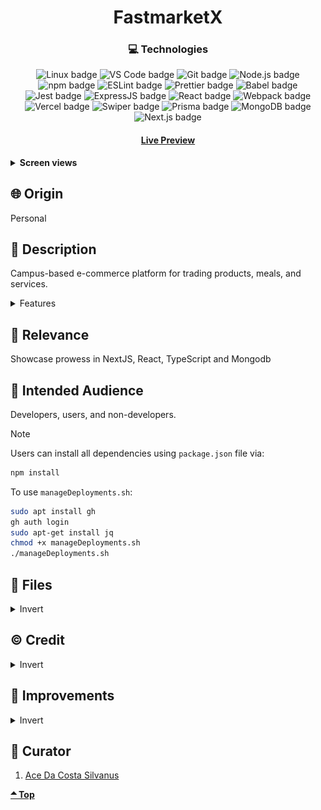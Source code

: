<div align='center'>

# FastmarketX

</div>
<div align='center'>
    <h3>💻 Technologies</h3>
    <img src="https://img.shields.io/badge/Linux-FCC624?style=for-the-badge&logo=linux&logoColor=black" alt="Linux badge">
    <img src="https://img.shields.io/badge/VS_Code-007ACC?style=for-the-badge&logo=visual-studio-code&logoColor=white" alt="VS Code badge">
    <img src="https://img.shields.io/badge/Git-F05032?style=for-the-badge&logo=git&logoColor=white" alt="Git badge">
    <img src="https://img.shields.io/badge/Node.js-43853D?style=for-the-badge&logo=node.js&logoColor=white" alt="Node.js badge">
    <img src="https://img.shields.io/badge/npm-CB3837?style=for-the-badge&logo=npm&logoColor=white" alt="npm badge">
    <img src="https://img.shields.io/badge/ESLint-4B32C3?style=for-the-badge&logo=eslint&logoColor=white" alt="ESLint badge">
    <img src="https://img.shields.io/badge/Prettier-F7B93E?style=for-the-badge&logo=prettier&logoColor=black" alt="Prettier badge">
    <img src="https://img.shields.io/badge/Babel-F7B93E?style=for-the-badge&logo=babel&logoColor=black" alt="Babel badge">
    <img src="https://img.shields.io/badge/Jest-C21325?style=for-the-badge&logo=jest&logoColor=white" alt="Jest badge">
    <img src="https://img.shields.io/badge/Express.js-000000?style=for-the-badge&logo=express&logoColor=white" alt="ExpressJS badge">
    <img src="https://img.shields.io/badge/React-61DAFB?style=for-the-badge&logo=react&logoColor=white" alt="React badge">
    <img src="https://img.shields.io/badge/Webpack-8DD6F9?style=for-the-badge&logo=webpack&logoColor=black" alt="Webpack badge">
    <img src="https://img.shields.io/badge/Vercel-000000?style=for-the-badge&logo=vercel&logoColor=white" alt="Vercel badge">
    <img src="https://img.shields.io/badge/Swiper-4880ED?style=for-the-badge&logo=swiper&logoColor=white" alt="Swiper badge">
    <img src="https://img.shields.io/badge/Prisma-2D3748?style=for-the-badge&logo=prisma&logoColor=white" alt="Prisma badge">
    <img src="https://img.shields.io/badge/MongoDB-4EA94B?style=for-the-badge&logo=mongodb&logoColor=white" alt="MongoDB badge">
    <img src="https://img.shields.io/badge/Next.js-000000?style=for-the-badge&logo=next.js&logoColor=white" alt="Next.js badge">
    <h4><a href="https://fastmarketx.vercel.app/">Live Preview</a></h4>
</div>

<!-- **Demo:** -->

<!-- ![Live Demo](./readme-assets/) -->

<details>

**<summary>Screen views</summary>**

**Desktop View:**

<img src="./readme-assets/darkBg.png" alt="Dark desktop view">
<img src="./readme-assets/lightBg.png" alt="Light desktop view">
<br>

**Tablet View:**

<img src="./readme-assets/tablet.png" alt="Dark mobile view">
<br>

**Mobile View:**

<img src="./readme-assets/darkMobile.png" alt="Dark mobile view">
<img src="./readme-assets/lightMobile.png" alt="Light mobile view">

</details>

## 🌐 Origin

Personal

## 📝 Description

Campus-based e-commerce platform for trading products, meals, and services.

<details>
<summary>Features</summary>

- Theme Change
- Aesthetic

</details>

## 🎯 Relevance

Showcase prowess in NextJS, React, TypeScript and Mongodb

## 👥 Intended Audience

Developers, users, and non-developers.

> [!NOTE]
> Users can install all dependencies using `package.json` file via:
>
> ```bash
> npm install
> ```
>
> To use `manageDeployments.sh`:
>
> ```bash
> sudo apt install gh
> gh auth login
> sudo apt-get install jq
> chmod +x manageDeployments.sh
> ./manageDeployments.sh
> ```

## 📂 Files

<details>
<summary>Invert</summary>

| File                        | Description                                             |
| --------------------------- | ------------------------------------------------------- |
| `/app`                      | The main entry point that bundling begins.              |
| `/app/[account]`            | Displays store of respective accounts.                  |
| `/app/Bot`                  | Provides ChatBot.                                       |
| `/app/cart`                 | All pages related to cart.                              |
| `/app/feedback`             | Feedback form.                                          |
| `/app/Footer`               | Displays footer page.                                   |
| `/app/Header`               | Header of page.                                         |
| `/app/item-detail`          | Renders item detail of each product, service, and meal. |
| `/app/itemTemplate`         | Item displayed at home page.                            |
| `/app/Location`             | Displays location of user on google maps.               |
| `/app/login && /app/signup` | Login and SignUp Page.                                  |
| `/app/Main`                 | Displays item pages.                                    |
| `/app/redux`                | Redux Store.                                            |
| `/app/stores`               | Stores of sellers.                                      |

</details>

## ©️ Credit

<details>
<summary>Invert</summary>

| File | Description |
| ---- | ----------- |

</details>

## 🔄 Improvements

<details>
<summary>Invert</summary>

- [ ] Finish Backend

</details>

## 👤 Curator

1. [Ace Da Costa Silvanus](https://github.com/asdacosta)

**[🞁 Top](#fastmarketx)**

